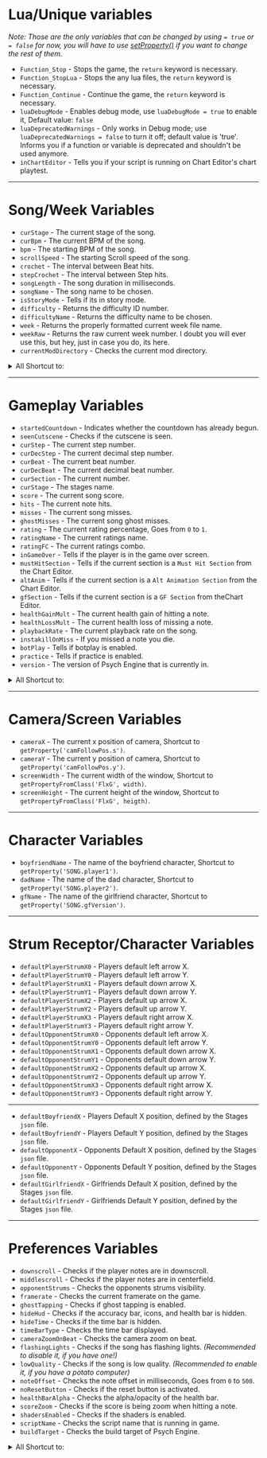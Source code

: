 # Lua/Unique variables

_Note: Those are the only variables that can be changed by using `= true` or `= false` for now, you will have to use [setProperty()](https://github.com/Meme1079/PsychWiki/Lua-Script-API:-Value-Setting-and-Getting-Functions#setpropertyvariablestring-valuedynamic) if you want to change the rest of them._

- `Function_Stop` - Stops the game, the `return` keyword is necessary.
- `Function_StopLua` - Stops the any lua files, the `return` keyword is necessary.
- `Function_Continue` - Continue the game, the `return` keyword is necessary.
- `luaDebugMode` - Enables debug mode, use `luaDebugMode = true` to enable it, Default value: `false`
- `luaDeprecatedWarnings` - Only works in Debug mode; use `luaDeprecatedWarnings = false` to turn it off; default value is 'true'. Informs you if a function or variable is deprecated and shouldn't be used anymore.
- `inChartEditor` - Tells you if your script is running on Chart Editor's chart playtest.

***

# Song/Week Variables
- `curStage` - The current stage of the song.
- `curBpm` - The current BPM of the song.
- `bpm` - The starting BPM of the song.
- `scrollSpeed` - The starting Scroll speed of the song.
- `crochet` - The interval between Beat hits.
- `stepCrochet` - The interval between Step hits.
- `songLength` - The song duration in milliseconds.
- `songName` - The song name to be chosen.
- `isStoryMode` - Tells if its in story mode.
- `difficulty` - Returns the difficulty ID number.
- `difficultyName` - Returns the difficulty name to be chosen.
- `week` - Returns the properly formatted current week file name.
- `weekRaw` - Returns the raw current week number. I doubt you will ever use this, but hey, just in case you do, its here.
- `currentModDirectory` - Checks the current mod directory.

<details><summary>All Shortcut to:</summary>
<p>

- `curStage` - `getPropertyFromClass('PlayState', 'SONG.stage')`
- `curBpm` - `getPropertyFromClass('Conductor', 'bpm')`
- `bpm` - `getProperty('SONG.bpm')`
- `scrollSpeed` - `getProperty('SONG.speed')`
- `crochet` - `getPropertyFromClass('Conductor', 'crochet')`
- `stepCrochet` - `getPropertyFromClass('Conductor', 'stepCrochet')`
- `songLength` - `getProperty('songLength')`
- `songName` - `getProperty('SONG.song')`
- `isStoryMode` - `getProperty('isStoryMode')`
- `difficulty` - `getProperty('storyDifficulty')`
- `difficultyName` - `getPropertyFromClass('CoolUtil', 'difficulties['..getProperty('storyDifficulty')..']')`
- `week` - `getPropertyFromClass('WeekData', 'weeksList['..getProperty('storyWeek')..']')`
- `weekRaw` - `getPropertyFromClass('PlayState', 'storyWeek')`
- `currentModDirectory` - `getPropertyFromClass('Paths', 'currentModDirectory')`

</p>
</details>

***

# Gameplay Variables
- `startedCountdown` - Indicates whether the countdown has already begun.
- `seenCutscene` - Checks if the cutscene is seen.
- `curStep` - The current step number.
- `curDecStep` - The current decimal step number.
- `curBeat` - The current beat number.
- `curDecBeat` - The current decimal beat number.
- `curSection` - The current number.
- `curStage` - The stages name.
- `score` - The current song score.
- `hits` - The current note hits.
- `misses` - The current song misses.
- `ghostMisses` - The current song ghost misses.
- `rating` - The current rating percentage, Goes from `0` to `1`.
- `ratingName` - The current ratings name.
- `ratingFC` - The current ratings combo.
- `inGameOver` - Tells if the player is in the game over screen. 
- `mustHitSection` - Tells if the current section is a `Must Hit Section` from the Chart Editor.
- `altAnim` - Tells if the current section is a `Alt Animation Section` from the Chart Editor.
- `gfSection` - Tells if the current section is a `GF Section` from  theChart Editor.
- `healthGainMult` - The current health gain of hitting a note.
- `healthLossMult` - The current health loss of missing a note.
- `playbackRate` - The current playback rate on the song.
- `instakillOnMiss` - If you missed a note you die.
- `botPlay` - Tells if botplay is enabled.
- `practice` - Tells if practice is enabled.
- `version` - The version of Psych Engine that is currently in.

<details><summary>All Shortcut to:</summary>
<p>

- `startedCountdown` - `getProperty('startedCountdown')`
- `seenCutscene` - `getPropertyFromClass('PlayState', 'seenCutscene'))`
- `curStep` - `getProperty('curStep')`
- `curDecStep` - `getProperty('curDecStep')`
- `curBeat` - `getProperty('curBeat')`
- `curDecBeat` - `getProperty('curDecBeat')`
- `curSection` - `getProperty('curSection')`
- `score` - `getProperty('songScore')`
- `hits` - `getProperty('songHits')`
- `misses` - `getProperty('songMisses')`
- `ghostMisses` - `getProperty('ghostMisses')`
- `rating` - `getProperty('ratingPercent')`
- `ratingName` - `getProperty('ratingString')`
- `ratingFC` - `getProperty('ratingFC')`
- `healthGainMult` - `getProperty('healthGainMult')`
- `healthLossMult` - `getProperty('healthLossMult')`
- `playbackRate` - `getProperty('playbackRate')`
- `instakillOnMiss` - `getProperty('instakillOnMiss')`
- `botPlay` - `getProperty('cpuControlled')`
- `practice` - `getProperty('practiceMode')`
- `version` - `getPropertyFromClass('MainMenuState', 'psychEngineVersion')`

</p>
</details>

***

# Camera/Screen Variables
- `cameraX` - The current x position of camera, Shortcut to `getProperty('camFollowPos.s')`.
- `cameraY` - The current y position of camera, Shortcut to `getProperty('camFollowPos.y')`.
- `screenWidth` - The current width of the window, Shortcut to `getPropertyFromClass('FlxG', width)`.
- `screenHeight` - The current height of the window, Shortcut to `getPropertyFromClass('FlxG', heigth)`.

***

# Character Variables
- `boyfriendName` - The name of the boyfriend character, Shortcut to `getProperty('SONG.player1')`.
- `dadName` - The name of the dad character, Shortcut to `getProperty('SONG.player2')`.
- `gfName` - The name of the girlfriend character, Shortcut to `getProperty('SONG.gfVersion')`.

***

# Strum Receptor/Character Variables
- `defaultPlayerStrumX0` - Players default left arrow X.
- `defaultPlayerStrumY0` - Players default left arrow Y.
- `defaultPlayerStrumX1` - Players default down arrow X.
- `defaultPlayerStrumY1` - Players default down arrow Y.
- `defaultPlayerStrumX2` - Players default up arrow X.
- `defaultPlayerStrumY2` - Players default up arrow Y.
- `defaultPlayerStrumX3` - Players default right arrow X.
- `defaultPlayerStrumY3` - Players default right arrow Y.
- `defaultOpponentStrumX0` - Opponents default left arrow X.
- `defaultOpponentStrumY0` - Opponents default left arrow Y.
- `defaultOpponentStrumX1` - Opponents default down arrow X.
- `defaultOpponentStrumY1` - Opponents default down arrow Y.
- `defaultOpponentStrumX2` - Opponents default up arrow X.
- `defaultOpponentStrumY2` - Opponents default up arrow Y.
- `defaultOpponentStrumX3` - Opponents default right arrow X.
- `defaultOpponentStrumY3` - Opponents default right arrow Y.

***

- `defaultBoyfriendX` - Players Default X position, defined by the Stages `json` file.
- `defaultBoyfriendY` - Players Default Y position, defined by the Stages `json` file.
- `defaultOpponentX` - Opponents Default X position, defined by the Stages `json` file.
- `defaultOpponentY` - Opponents Default Y position, defined by the Stages `json` file.
- `defaultGirlfriendX` - Girlfriends Default X position, defined by the Stages `json` file.
- `defaultGirlfriendY` - Girlfriends Default Y position, defined by the Stages `json` file.

***

# Preferences Variables
- `downscroll` - Checks if the player notes are in downscroll.
- `middlescroll` - Checks if the player notes are in centerfield.
- `opponentStrums` - Checks the opponents strums visibility.  
- `framerate` - Checks the current framerate on the game. 
- `ghostTapping` - Checks if ghost tapping is enabled. 
- `hideHud` - Checks if the accuracy bar, icons, and health bar is hidden.
- `hideTime` - Checks if the time bar is hidden.
- `timeBarType` - Checks the time bar displayed.
- `cameraZoomOnBeat` - Checks the camera zoom on beat.
- `flashingLights` - Checks if the song has flashing lights. _(Recommended to disable it, if you have one!)_
- `lowQuality` - Checks if the song is low quality. _(Recommended to enable it, if you have a potato computer)_
- `noteOffset` - Checks the note offset in milliseconds, Goes from `0` to `500`.
- `noResetButton` - Checks if the reset button is activated.
- `healthBarAlpha` - Checks the alpha/opacity of the health bar.
- `scoreZoom` - Checks if the score is being zoom when hitting a note.
- `shadersEnabled` - Checks if the shaders is enabled.
- `scriptName` - Checks the script name that is running in game.
- `buildTarget` - Checks the build target of Psych Engine.

<details><summary>All Shortcut to:</summary>
<p>

- `downscroll` - `getPropertyFromClass('ClientPrefs', 'downscroll')`
- `middlescroll` - `getPropertyFromClass('ClientPrefs', 'middlescroll')`
- `opponentStrums` - `getPropertyFromClass('ClientPrefs', 'opponentStrums')`
- `framerate` - `getPropertyFromClass('ClientPrefs', 'framerate')`
- `ghostTapping` - `getPropertyFromClass('ClientPrefs', 'ghostTapping')`
- `hideHud` - `getPropertyFromClass('ClientPrefs', 'hideHud')`
- `hideTime` - `getPropertyFromClass('ClientPrefs', 'hideTime')`
- `timeBarType` - `getPropertyFromClass('ClientPrefs', 'timeBarType')`
- `cameraZoomOnBeat` - `getPropertyFromClass('ClientPrefs', 'cameraZooms')`
- `flashingLights` - `getPropertyFromClass('ClientPrefs', 'flashing')`
- `noteOffset` - `getPropertyFromClass('ClientPrefs', 'noteOffset')`
- `noResetButton` - `getPropertyFromClass('ClientPrefs', 'noReset')`
- `healthBarAlpha` - `getPropertyFromClass('ClientPrefs', 'healthBarAlpha')`
- `scoreZoom` - `getPropertyFromClass('ClientPrefs', 'scoreZoom')`
- `noteOffset` - `getPropertyFromClass('ClientPrefs', 'noteOffset')`
- `shadersEnabled` - `getPropertyFromClass('ClientPrefs', 'shaders')`

</p>
</details>